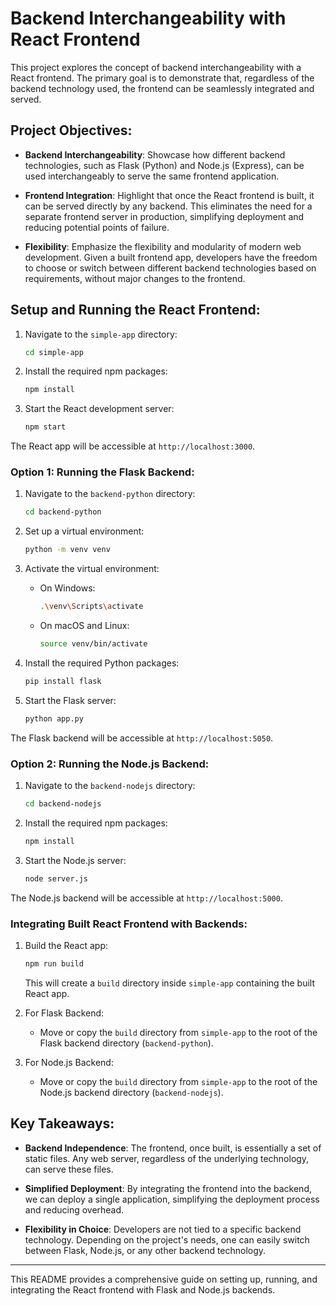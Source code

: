 # Backend Interchangeability with React Frontend

This project explores the concept of backend interchangeability with a React frontend. The primary goal is to demonstrate that, regardless of the backend technology used, the frontend can be seamlessly integrated and served.

## Project Objectives:

- **Backend Interchangeability**: Showcase how different backend technologies, such as Flask (Python) and Node.js (Express), can be used interchangeably to serve the same frontend application.
  
- **Frontend Integration**: Highlight that once the React frontend is built, it can be served directly by any backend. This eliminates the need for a separate frontend server in production, simplifying deployment and reducing potential points of failure.
  
- **Flexibility**: Emphasize the flexibility and modularity of modern web development. Given a built frontend app, developers have the freedom to choose or switch between different backend technologies based on requirements, without major changes to the frontend.

## Setup and Running the React Frontend:

1. Navigate to the `simple-app` directory:

   ```bash
   cd simple-app
   ```

2. Install the required npm packages:

   ```bash
   npm install
   ```

3. Start the React development server:

   ```bash
   npm start
   ```

The React app will be accessible at `http://localhost:3000`.

### Option 1: Running the Flask Backend:

1. Navigate to the `backend-python` directory:

   ```bash
   cd backend-python
   ```

2. Set up a virtual environment:

   ```bash
   python -m venv venv
   ```

3. Activate the virtual environment:

   - On Windows:

     ```bash
     .\venv\Scripts\activate
     ```

   - On macOS and Linux:

     ```bash
     source venv/bin/activate
     ```

4. Install the required Python packages:

   ```bash
   pip install flask
   ```

5. Start the Flask server:

   ```bash
   python app.py
   ```

The Flask backend will be accessible at `http://localhost:5050`.

### Option 2: Running the Node.js Backend:

1. Navigate to the `backend-nodejs` directory:

   ```bash
   cd backend-nodejs
   ```

2. Install the required npm packages:

   ```bash
   npm install
   ```

3. Start the Node.js server:

   ```bash
   node server.js
   ```

The Node.js backend will be accessible at `http://localhost:5000`.

### Integrating Built React Frontend with Backends:

1. Build the React app:

   ```bash
   npm run build
   ```

   This will create a `build` directory inside `simple-app` containing the built React app.

2. For Flask Backend:
   - Move or copy the `build` directory from `simple-app` to the root of the Flask backend directory (`backend-python`).

3. For Node.js Backend:
   - Move or copy the `build` directory from `simple-app` to the root of the Node.js backend directory (`backend-nodejs`).

## Key Takeaways:

- **Backend Independence**: The frontend, once built, is essentially a set of static files. Any web server, regardless of the underlying technology, can serve these files.
  
- **Simplified Deployment**: By integrating the frontend into the backend, we can deploy a single application, simplifying the deployment process and reducing overhead.
  
- **Flexibility in Choice**: Developers are not tied to a specific backend technology. Depending on the project's needs, one can easily switch between Flask, Node.js, or any other backend technology.

---

This README provides a comprehensive guide on setting up, running, and integrating the React frontend with Flask and Node.js backends.